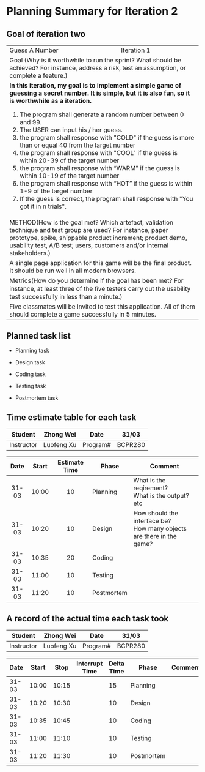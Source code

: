 # Planning Summary for Iteration 2

## Goal of iteration two

<table>
<tr><td>Guess A Number</td><td>Iteration 1</td></tr>
<tr><td colspan="2">Goal (Why is it worthwhile to run the sprint? What should be achieved? For instance, address a risk, test an assumption, or complete a feature.)</td></tr>
<tr>
<td colspan="2">
  <b>In this iteration, my goal is to implement a simple game of guessing a secret number. It is simple, but it is also fun, so it is worthwhile as a iteration.
 </b>
  <ol>
    <li>The program shall generate a random number between 0 and 99.</li> 
		<li>The USER can input his / her guess.</li>
		<li>the program shall response with "COLD" if the guess is more than or equal 40 from the target number</li>
		<li>the program shall response with "COOL" if the guess is within 20-39 of the target number</li>
		<li>the program shall response with “WARM” if the guess is within 10-19 of the target number</li>
    <li>the program shall response with “HOT” if the guess is within 1-9 of the target number</li>
    <li>If the guess is correct, the program shall response with "You got it in n trials". </li>
  </ol>
</td>
</tr>
<td colspan="2">
	METHOD(How is the goal met? Which artefact, validation technique and test group are used? For instance, paper prototype, spike, shippable product increment; product demo, usability test, A/B test; users, customers and/or internal stakeholders.)
</td>
</tr>
<tr>
<td colspan="2">
A single page application for this game will be the final product. It should be run well in all modern browsers. 
</td>
</tr>
<tr>
<td colspan="2">
Metrics(How do you determine if the goal has been met? For instance, at least three of the ﬁve testers carry out the usability test successfully in less than a minute.)
</td>
</tr>
<tr>
<td colspan="2">
Five classmates will be invited to test this application. All of them should complete a game successfully in 5 minutes.
</td>
</tr>
<tr>
</table>


## Planned task list

- Planning task

- Design task

- Coding task

- Testing task

- Postmortem task

## Time estimate table for each task
| Student    | Zhong Wei  | Date     | 31/03   |
| ---------- | ---------- | -------- | ------- |
| Instructor | Luofeng Xu | Program# | BCPR280 |

| Date  | Start | Estimate Time | Phase      | Comment |
| :-----: | :-----: | :----------: | ---------- | ------- |
| 31-03 | 10:00 | 10 | Planning   | What is the reqirement?  <br />What is the output? etc |
| 31-03 | 10:20 | 10 | Design     | How should the interface be?<br />How many objects are there in the game? |
| 31-03 | 10:35 | 20   | Coding    |         |
| 31-03 | 11:00 |  10   | Testing    |         |
| 31-03 | 11:20 |  10     | Postmortem |         |

## A record of the actual time each task took

| Student    | Zhong Wei  | Date     | 31/03   |
| ---------- | ---------- | -------- | ------- |
| Instructor | Luofeng Xu | Program# | BCPR280 |

| Date  | Start | Stop  | Interrupt Time | Delta Time | Phase      | Comment |
| ----- | ----- | ----- | -------------- | ---------- | ---------- | ------- |
| 31-03 | 10:00 | 10:15 |                | 15         | Planning   |         |
| 31-03 | 10:20 | 10:30 |                | 10         | Design     |         |
| 31-03 | 10:35 | 10:45 |                | 10         | Coding     |         |
| 31-03 | 11:00 | 11:10 |                | 10         | Testing    |         |
| 31-03 | 11:20 | 11:30 |                | 10         | Postmortem |         |



